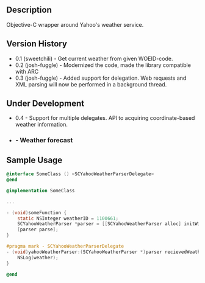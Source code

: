 ## Description ##
Objective-C wrapper around Yahoo's weather service.

## Version History ##
* 0.1 (sweetchili) - Get current weather from given WOEID-code. 
* 0.2 (josh-fuggle) - Modernized the code, made the library compatible with ARC
* 0.3 (josh-fuggle) - Added support for delegation. Web requests and XML parsing will now be performed in a background thread.

## Under Development ##
* 0.4 - Support for multiple delegates. API to acquiring coordinate-based weather information.
* ### - Weather forecast

## Sample Usage ##
``` objective-c
@interface SomeClass () <SCYahooWeatherParserDelegate>
@end

@implementation SomeClass

...

- (void)someFunction {    
    static NSInteger weatherID = 1100661;
    SCYahooWeatherParser *parser = [[SCYahooWeatherParser alloc] initWithWOEID:weatherID weatherUnit:SCWeatherUnitCelcius delegate:self];
    [parser parse];
}

#pragma mark - SCYahooWeatherParserDelegate
- (void)yahooWeatherParser:(SCYahooWeatherParser *)parser recievedWeatherInformation:(SCWeather *)weather {
    NSLog(weather);
}

@end
```
